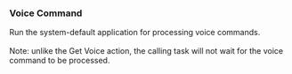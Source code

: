 ### Voice Command

Run the system-default application for processing voice commands.\
\
Note: unlike the Get Voice action, the calling task will not wait for
the voice command to be processed.
